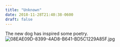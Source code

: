 ```yaml
---
title: "Unknown"
date: 2018-11-28T21:40:38-0600
draft: false
---
```


The new dog has inspired some poetry. ![08EAE09D-8399-4AD8-B641-BD5C1229A85F.jpg](http://ianwhitney.micro.blog/uploads/2018/d55ea8f310.jpg)
